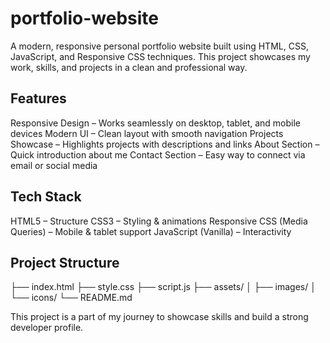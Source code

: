 # portfolio-website
A modern, responsive personal portfolio website built using HTML, CSS, JavaScript, and Responsive CSS techniques. This project showcases my work, skills, and projects in a clean and professional way.

## Features
Responsive Design – Works seamlessly on desktop, tablet, and mobile devices
Modern UI – Clean layout with smooth navigation
Projects Showcase – Highlights projects with descriptions and links
About Section – Quick introduction about me
Contact Section – Easy way to connect via email or social media

## Tech Stack
HTML5 – Structure
CSS3 – Styling & animations
Responsive CSS (Media Queries) – Mobile & tablet support
JavaScript (Vanilla) – Interactivity

## Project Structure
├── index.html
├── style.css
├── script.js
├── assets/
│   ├── images/
│   └── icons/
└── README.md

This project is a part of my journey to showcase skills and build a strong developer profile.
